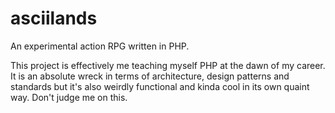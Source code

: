 # asciilands
An experimental action RPG written in PHP.

This project is effectively me teaching myself PHP at the dawn of my career. It is an absolute wreck in terms of architecture, design patterns and standards but it's also weirdly functional and kinda cool in its own quaint way. Don't judge me on this.
